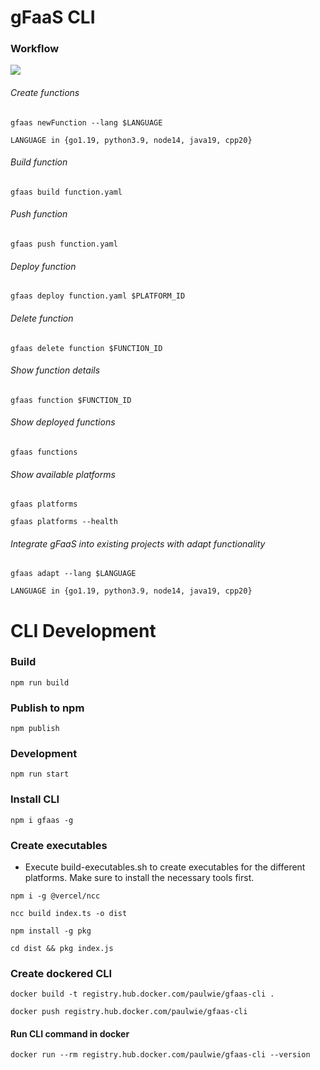 # gFaaS CLI

### Workflow

![](./src/assets/gfaas_template_function_workflow.drawio.png)

###### Create functions
```
gfaas newFunction --lang $LANGUAGE
```

```LANGUAGE in {go1.19, python3.9, node14, java19, cpp20}```

###### Build function

```
gfaas build function.yaml
```

###### Push function

```
gfaas push function.yaml
```

###### Deploy function

```
gfaas deploy function.yaml $PLATFORM_ID
```

###### Delete function
```
gfaas delete function $FUNCTION_ID
```

###### Show function details
```
gfaas function $FUNCTION_ID
```

###### Show deployed functions
```
gfaas functions
```

###### Show available platforms
```
gfaas platforms
```

```
gfaas platforms --health
```

###### Integrate gFaaS into existing projects with adapt functionality
```
gfaas adapt --lang $LANGUAGE
```

```LANGUAGE in {go1.19, python3.9, node14, java19, cpp20}```




# CLI Development
### Build

```
npm run build
```

### Publish to npm

```
npm publish
```

### Development 

```
npm run start
```


### Install CLI

```
npm i gfaas -g
```

### Create executables

- Execute build-executables.sh to create executables for the different platforms. Make sure to install the necessary tools first.
```
npm i -g @vercel/ncc
```
```
ncc build index.ts -o dist
```
```
npm install -g pkg
```
```
cd dist && pkg index.js
```

### Create dockered CLI

```
docker build -t registry.hub.docker.com/paulwie/gfaas-cli .
```

```
docker push registry.hub.docker.com/paulwie/gfaas-cli
```
#### Run CLI command in docker

```
docker run --rm registry.hub.docker.com/paulwie/gfaas-cli --version
```
